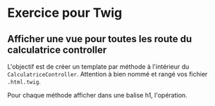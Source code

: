 # Exercice pour Twig

## Afficher une vue pour toutes les route du calculatrice controller

L'objectif est de créer un template par méthode à l'intérieur
du `CalculatriceController`. Attention à bien nommé et rangé
vos fichier `.html.twig`.

Pour chaque méthode afficher dans une balise h1, l'opération.
